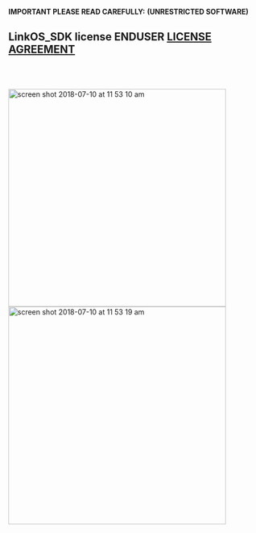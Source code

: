 **IMPORTANT PLEASE READ CAREFULLY:**
**(UNRESTRICTED SOFTWARE)** 
##  LinkOS_SDK license ENDUSER [LICENSE AGREEMENT](http://link-os.github.io/Zebra_SDK_EULA.pdf)
<br/>
<br/>

<p float="left">

<img width="432" height=”600” alt="screen shot 2018-07-10 at 11 53 10 am" src="https://user-images.githubusercontent.com/41017424/42525088-e6373d0e-8437-11e8-9d05-d7de2d0a2640.png">
<img width="432" height=”600” alt="screen shot 2018-07-10 at 11 53 19 am" src="https://user-images.githubusercontent.com/41017424/42525090-e7806d2a-8437-11e8-8cf3-65e59578d9a3.png">



</p>
